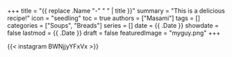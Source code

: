 +++
title = "{{ replace .Name "-" " " | title }}"
summary = "This is a delicious recipe!"
icon = "seedling"
toc = true
authors = ["Masami"]
tags = []
categories = ["Soups", "Breads"]
series = []
date = {{ .Date }}
showdate = false
lastmod = {{ .Date }}
draft = false
featuredImage = "myguy.png"
+++

{{< instagram BWNjjyYFxVx >}}

